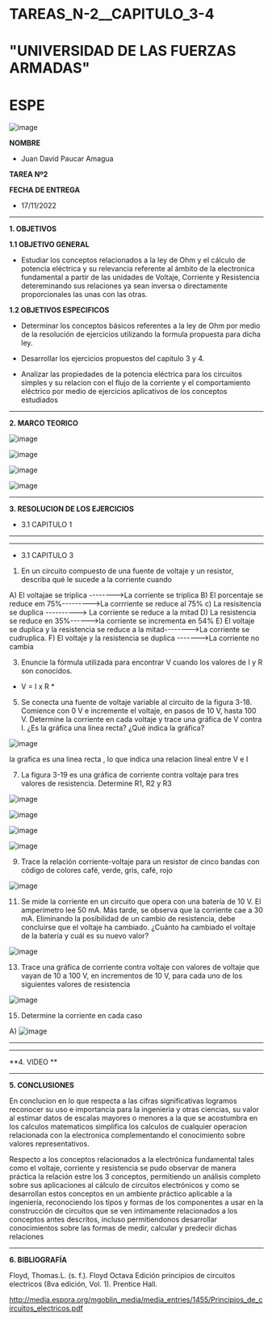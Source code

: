 # TAREAS_N-2__CAPITULO_3-4


# "UNIVERSIDAD DE LAS FUERZAS ARMADAS"
# ESPE

![image](https://user-images.githubusercontent.com/116772918/200762591-a164d8db-c02e-4269-8bb4-0bc4c810d79f.png)

**NOMBRE**
 
* Juan David Paucar Amagua

**TAREA Nº2**

**FECHA DE ENTREGA**
* 17/11/2022
--------------------------------------------------------------------------------------------------------------------------------------------------------------------------------------

**1. OBJETIVOS**

**1.1  OBJETIVO GENERAL**

* Estudiar los conceptos relacionados a la ley de Ohm y el cálculo de potencia eléctrica y su relevancia referente al ámbito de la electroníca fundamental a partir de las unidades de Voltaje, Corriente y Resistencia detereminando sus relaciones ya sean inversa o directamente proporcionales las unas con las otras.


**1.2  OBJETIVOS ESPECIFICOS**

* Determinar los conceptos básicos referentes a la ley de Ohm por medio de la resolución de ejercicios utilizando la formula propuesta para dicha ley.

* Desarrollar los ejercicios propuestos del capitulo 3 y 4.

* Analizar las propiedades de la potencia eléctrica para los circuitos simples y su relacion con el flujo de la corriente y el comportamiento eléctrico por medio de ejercicios aplicativos de los conceptos estudiados

--------------------------------------------------------------------------------------------------------------------------------------------------------------------------------------
**2. MARCO TEORICO**

![image](https://user-images.githubusercontent.com/93800511/142345573-74d00c6a-abc8-4c93-b3e6-06b635caa0bf.png)

![image](https://user-images.githubusercontent.com/93835587/141924958-389a77ec-cfe9-473b-916c-10f5ed2ee76a.jpeg)

![image](https://user-images.githubusercontent.com/116772918/202337571-1fe8ddb3-c420-4bc9-b288-b6e0595ae005.png)

![image](https://user-images.githubusercontent.com/116772918/202337669-15cad6c2-7e50-4038-8b37-0a3cf3c44431.png)



--------------------------------------------------------------------------------------------------------------------------------------------------------------------------------------
**3. RESOLUCION DE LOS EJERCICIOS**

* 3.1 CAPITULO 1
--------------------------------------------------------------------------------------------------------------------------------------------------------------------------------------




--------------------------------------------------------------------------------------------------------------------------------------------------------------------------------------

* 3.1 CAPITULO 3


1. En un circuito compuesto de una fuente de voltaje y un resistor, describa qué le sucede a la corriente cuando

A) El voltajae se triplica -------->La corriente se triplica
B) El porcentaje se reduce em 75%--------->La corrriente  se reduce  al 75%
c) La resisitencia se duplica ----------> La corriente se reduce a la mitad
D) La resistencia  se reduce en 35%------>la corriente se incrementa en 54%
E) El voltaje se duplica y la resistencia se reduce a la mitad-------->La corriente se cudruplica.
F) El voltaje y la resistencia  se duplica ------->La corriente no cambia


3. Enuncie la fórmula utilizada para encontrar V cuando los valores de I y R son conocidos.

* V = I x R *

5. Se conecta una fuente de voltaje variable al circuito de la figura 3-18. Comience con 0 V e incremente el voltaje, en pasos de 10 V, hasta 100 V. Determine la corriente en cada voltaje y trace una gráfica de V contra I. ¿Es la gráfica una línea recta? ¿Qué indica la gráfica?

![image](https://user-images.githubusercontent.com/116772918/202340148-bbb78177-7b63-40d4-86e1-05e8f33133c4.png)

la grafica es una linea recta , lo que indica una relacion lineal entre V e I

7. La figura 3-19 es una gráfica de corriente contra voltaje para tres valores de resistencia. Determine R1, R2 y R3

![image](https://user-images.githubusercontent.com/116772918/202340435-78aa688b-6b1d-40e0-8f65-d8905dbd9a59.png)

![image](https://user-images.githubusercontent.com/116772918/202340459-68de62d7-bacd-4859-850e-2b130a8a6fc1.png)

![image](https://user-images.githubusercontent.com/116772918/202340493-f8016226-1b1a-4638-bbd0-49232876bab7.png)

![image](https://user-images.githubusercontent.com/116772918/202340522-2ec15aa6-3638-473b-a6e5-b0ab757b976c.png)


9. Trace la relación corriente-voltaje para un resistor de cinco bandas con código de colores café, verde, gris, café, rojo

![image](https://user-images.githubusercontent.com/116772918/202340726-26250979-1104-496f-8d41-d5d60fd228dd.png)

11. Se mide la corriente en un circuito que opera con una batería de 10 V. El amperímetro lee 50 mA. Más tarde, se observa que la corriente cae a 30 mA. Eliminando la posibilidad de un cambio de resistencia, debe concluirse que el voltaje ha cambiado. ¿Cuánto ha cambiado el voltaje de la batería y cuál es su nuevo valor?

![image](https://user-images.githubusercontent.com/116772918/202341052-2e32fc16-c25d-446a-af40-5a487156e7b3.png)

13. Trace una gráfica de corriente contra voltaje con valores de voltaje que vayan de 10 a 100 V, en incrementos de 10 V, para cada uno de los siguientes valores de resistencia

![image](https://user-images.githubusercontent.com/116772918/202341220-0840ec5d-f912-409e-950f-6d176ee8d98f.png)

15. Determine la corriente en cada caso

A) ![image](https://user-images.githubusercontent.com/116772918/202341342-b96fc190-a0ad-4bc5-96ba-370625da3287.png)


--------------------------------------------------------------------------------------------------------------------------------------------------------------------------------------
 

--------------------------------------------------------------------------------------------------------------------------------------------------------------------------------------
**4. VIDEO **




--------------------------------------------------------------------------------------------------------------------------------------------------------------------------------------

**5. CONCLUSIONES**

En conclucion en lo que respecta a las cifras significativas logramos reconocer su uso e importancia para la ingenieria y otras ciencias, su valor al estimar datos de escalas mayores o menores a la que se acostumbra en los calculos matematicos simplifica los calculos de cualquier operacion relacionada con la electronica complementando el conocimiento sobre valores representativos.

Respecto a los conceptos relacionados a la electrónica fundamental tales como el voltaje, corriente y resistencia se pudo observar de manera práctica la relación estre los 3 conceptos, permitiendo un análisis completo sobre sus aplicaciones al cálculo de circuitos electrónicos y como se desarrollan estos conceptos en un ambiente práctico aplicable a la ingeniería, reconociendo los tipos y formas de los componentes a usar en la construcción de circuitos que se ven intimamente relacionados a los conceptos antes descritos, incluso permitiendonos desarrollar conocimientos sobre las formas de medir, calcular y predecir dichas relaciones


--------------------------------------------------------------------------------------------------------------------------------------------------------------------------------------



**6. BIBLIOGRAFÍA**

Floyd, Thomas.L. (s. f.). Floyd Octava Edición principios de circuitos electricos (8va edición, Vol. 1). Prentice Hall. 

http://media.espora.org/mgoblin_media/media_entries/1455/Principios_de_circuitos_electricos.pdf
